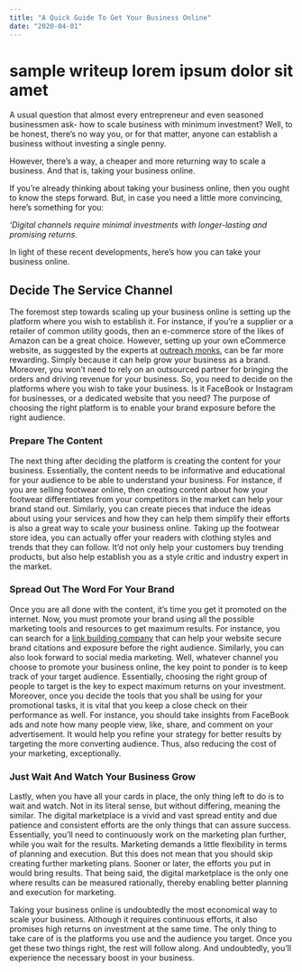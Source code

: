 ```yaml
---
title: "A Quick Guide To Get Your Business Online"
date: "2020-04-01"
---
```


# sample writeup lorem ipsum dolor sit amet



A usual question that almost every entrepreneur and even seasoned businessmen ask- how to scale business with minimum investment? Well, to be honest, there’s no way you, or for that matter, anyone can establish a business without investing a single penny.

However, there’s a way, a cheaper and more returning way to scale a business. And that is, taking your business online.

If you’re already thinking about taking your business online, then you ought to know the steps forward. But, in case you need a little more convincing, here’s something for you:

_‘Digital channels require minimal investments with longer-lasting and promising returns._

In light of these recent developments, here’s how you can take your business online.

## **Decide The Service Channel**

The foremost step towards scaling up your business online is setting up the platform where you wish to establish it. For instance, if you’re a supplier or a retailer of common utility goods, then an e-commerce store of the likes of Amazon can be a great choice. However, setting up your own eCommerce website, as suggested by the experts at [outreach monks](https://outreachmonks.com/link-building-services-backlink-packages/), can be far more rewarding. Simply because it can help grow your business as a brand. Moreover, you won’t need to rely on an outsourced partner for bringing the orders and driving revenue for your business. So, you need to decide on the platforms where you wish to take your business. Is it FaceBook or Instagram for businesses, or a dedicated website that you need? The purpose of choosing the right platform is to enable your brand exposure before the right audience.

### **Prepare The Content**

The next thing after deciding the platform is creating the content for your business. Essentially, the content needs to be informative and educational for your audience to be able to understand your business. For instance, if you are selling footwear online, then creating content about how your footwear differentiates from your competitors in the market can help your brand stand out. Similarly, you can create pieces that induce the ideas about using your services and how they can help them simplify their efforts is also a great way to scale your business online. Taking up the footwear store idea, you can actually offer your readers with clothing styles and trends that they can follow. It’d not only help your customers buy trending products, but also help establish you as a style critic and industry expert in the market.

### **Spread Out The Word For Your Brand**

Once you are all done with the content, it’s time you get it promoted on the internet. Now, you must promote your brand using all the possible marketing tools and resources to get maximum results. For instance, you can search for a [link building company](https://outreachmonks.com/) that can help your website secure brand citations and exposure before the right audience. Similarly, you can also look forward to social media marketing. Well, whatever channel you choose to promote your business online, the key point to ponder is to keep track of your target audience. Essentially, choosing the right group of people to target is the key to expect maximum returns on your investment. Moreover, once you decide the tools that you shall be using for your promotional tasks, it is vital that you keep a close check on their performance as well. For instance, you should take insights from FaceBook ads and note how many people view, like, share, and comment on your advertisement. It would help you refine your strategy for better results by targeting the more converting audience. Thus, also reducing the cost of your marketing, exceptionally.

### **Just Wait And Watch Your Business Grow**

Lastly, when you have all your cards in place, the only thing left to do is to wait and watch. Not in its literal sense, but without differing, meaning the similar. The digital marketplace is a vivid and vast spread entity and due patience and consistent efforts are the only things that can assure success. Essentially, you’ll need to continuously work on the marketing plan further, while you wait for the results. Marketing demands a little flexibility in terms of planning and execution. But this does not mean that you should skip creating further marketing plans. Sooner or later, the efforts you put in would bring results. That being said, the digital marketplace is the only one where results can be measured rationally, thereby enabling better planning and execution for marketing.

Taking your business online is undoubtedly the most economical way to scale your business. Although it requires continuous efforts, it also promises high returns on investment at the same time. The only thing to take care of is the platforms you use and the audience you target. Once you get these two things right, the rest will follow along. And undoubtedly, you’ll experience the necessary boost in your business.
